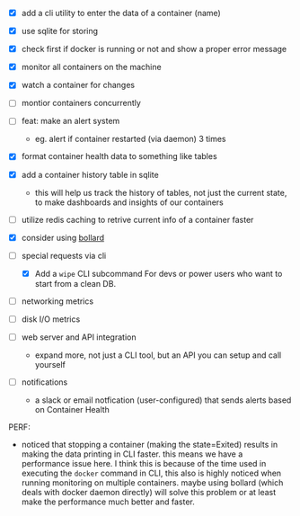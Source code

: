 - [x] add a cli utility to enter the data of a container (name)
- [x] use sqlite for storing

- [x] check first if docker is running or not and show a proper error message
- [x] monitor all containers on the machine
- [x] watch a container for changes
- [ ] montior containers concurrently
- [ ] feat: make an alert system
    - eg. alert if container restarted (via daemon) 3 times
- [x] format container health data to something like tables
- [x] add a container history table in sqlite
    - this will help us track the history of tables, not just the current state, to make dashboards and insights of our containers
- [ ] utilize redis caching to retrive current info of a container faster
- [x] consider using [bollard](https://docs.rs/bollard/latest/bollard/)

- [ ] special requests via cli
    - [x] Add a `wipe` CLI subcommand For devs or power users who want to start from a clean DB.


- [ ] networking metrics
- [ ] disk I/O metrics

- [ ] web server and API integration
    - expand more, not just a CLI tool, but an API you can setup and call yourself

- [ ] notifications
    - a slack or email notfication (user-configured) that sends alerts based on Container Health

PERF:
- noticed that stopping a container (making the state=Exited) results in making the data printing in CLI faster. this means we have a performance issue here. I think this is because of the time used in executing the `docker` command in CLI, this also is highly noticed when running monitoring on multiple containers. maybe using bollard (which deals with docker daemon directly) will solve this problem or at least make the performance much better and faster.